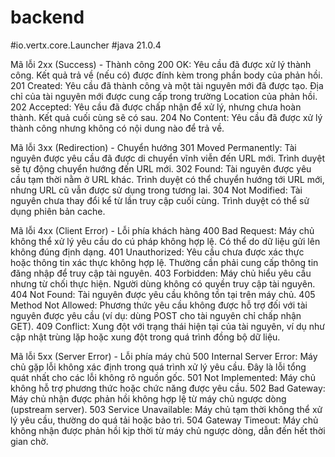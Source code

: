 # backend
#io.vertx.core.Launcher
#java 21.0.4

Mã lỗi 2xx (Success) - Thành công
200 OK: Yêu cầu đã được xử lý thành công. Kết quả trả về (nếu có) được đính kèm trong phần body của phản hồi.
201 Created: Yêu cầu đã thành công và một tài nguyên mới đã được tạo. Địa chỉ của tài nguyên mới được cung cấp trong trường Location của phản hồi.
202 Accepted: Yêu cầu đã được chấp nhận để xử lý, nhưng chưa hoàn thành. Kết quả cuối cùng sẽ có sau.
204 No Content: Yêu cầu đã được xử lý thành công nhưng không có nội dung nào để trả về.

Mã lỗi 3xx (Redirection) - Chuyển hướng
301 Moved Permanently: Tài nguyên được yêu cầu đã được di chuyển vĩnh viễn đến URL mới. Trình duyệt sẽ tự động chuyển hướng đến URL mới.
302 Found: Tài nguyên được yêu cầu tạm thời nằm ở URL khác. Trình duyệt có thể chuyển hướng tới URL mới, nhưng URL cũ vẫn được sử dụng trong tương lai.
304 Not Modified: Tài nguyên chưa thay đổi kể từ lần truy cập cuối cùng. Trình duyệt có thể sử dụng phiên bản cache.

Mã lỗi 4xx (Client Error) - Lỗi phía khách hàng
400 Bad Request: Máy chủ không thể xử lý yêu cầu do cú pháp không hợp lệ. Có thể do dữ liệu gửi lên không đúng định dạng.
401 Unauthorized: Yêu cầu chưa được xác thực hoặc thông tin xác thực không hợp lệ. Thường cần phải cung cấp thông tin đăng nhập để truy cập tài nguyên.
403 Forbidden: Máy chủ hiểu yêu cầu nhưng từ chối thực hiện. Người dùng không có quyền truy cập tài nguyên.
404 Not Found: Tài nguyên được yêu cầu không tồn tại trên máy chủ.
405 Method Not Allowed: Phương thức yêu cầu không được hỗ trợ đối với tài nguyên được yêu cầu (ví dụ: dùng POST cho tài nguyên chỉ chấp nhận GET).
409 Conflict: Xung đột với trạng thái hiện tại của tài nguyên, ví dụ như cập nhật trùng lặp hoặc xung đột trong quá trình đồng bộ dữ liệu.

Mã lỗi 5xx (Server Error) - Lỗi phía máy chủ
500 Internal Server Error: Máy chủ gặp lỗi không xác định trong quá trình xử lý yêu cầu. Đây là lỗi tổng quát nhất cho các lỗi không rõ nguồn gốc.
501 Not Implemented: Máy chủ không hỗ trợ phương thức hoặc chức năng được yêu cầu.
502 Bad Gateway: Máy chủ nhận được phản hồi không hợp lệ từ máy chủ ngược dòng (upstream server).
503 Service Unavailable: Máy chủ tạm thời không thể xử lý yêu cầu, thường do quá tải hoặc bảo trì.
504 Gateway Timeout: Máy chủ không nhận được phản hồi kịp thời từ máy chủ ngược dòng, dẫn đến hết thời gian chờ.